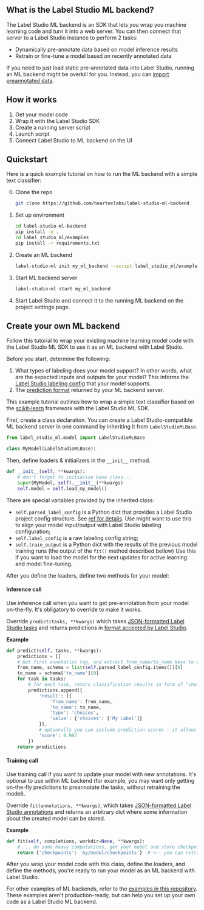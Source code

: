 ## What is the Label Studio ML backend?

The Label Studio ML backend is an SDK that lets you wrap you machine learning code and turn it into a web server.
You can then connect that server to a Label Studio instance to perform 2 tasks:

- Dynamically pre-annotate data based on model inference results
- Retrain or fine-tune a model based on recently annotated data

If you need to just load static pre-annotated data into Label Studio, running an ML backend  might be overkill for you. Instead, you can [import preannotated data](https://labelstud.io/guide/predictions.html).

## How it works

<diagram>

1. Get your model code
2. Wrap it with the Label Studio SDK
3. Create a running server script
4. Launch script
5. Connect Label Studio to ML backend on the UI


## Quickstart

Here is a quick example tutorial on how to run the ML backend with a simple text classifier:

0. Clone the repo
   ```bash
   git clone https://github.com/heartexlabs/label-studio-ml-backend  
   ```
   
1. Set up environment
   ```bash
   cd label-studio-ml-backend
   pip install -e .
   cd label_studio_ml/examples
   pip install -r requirements.txt
   ```
   
2. Create an ML backend
   ```bash
   label-studio-ml init my_ml_backend --script label_studio_ml/examples/simple_text_classifier.py
   ```
   
3. Start ML backend server
   ```bash
   label-studio-ml start my_ml_backend
   ```
   
4. Start Label Studio and connect it to the running ML backend on the project settings page.

## Create your own ML backend

Follow this tutorial to wrap your existing machine learning model code with the Label Studio ML SDK to use it as an ML backend with Label Studio. 

Before you start, determine the following:
1. What types of labeling does your model support? In other words, what are the expected inputs and outputs for your model? This informs the [Label Studio labeling config]() that your model supports.
2. The [prediction format](https://labelstud.io/guide/predictions.html) returned by your ML backend server.

This example tutorial outlines how to wrap a simple text classifier based on the [scikit-learn]() framework with the Label Studio ML SDK.

First, create a class declaration. You can create a Label Studio-compatible ML backend server in one command by inheriting it from `LabelStudioMLBase`. 
```python
from label_studio_ml.model import LabelStudioMLBase

class MyModel(LabelStudioMLBase):
```

Then, define loaders & initializers in the `__init__` method. 

```python
def __init__(self, **kwargs):
    # don't forget to initialize base class...
    super(MyModel, self).__init__(**kwargs)
    self.model = self.load_my_model()
```

There are special variables provided by the inherited class:
- `self.parsed_label_config` is a Python dict that provides a Label Studio project config structure. See [ref for details](). Use might want to use this to align your model input/output with Label Studio labeling configuration;
- `self.label_config` is a raw labeling config string;
- `self.train_output` is a Python dict with the results of the previous model training runs (the output of the `fit()` method described bellow) Use this if you want to load the model for the next updates for active learning and model fine-tuning.

After you define the loaders, define two methods for your model:


#### Inference call

Use inference call when you want to get pre-annotation from your model on-the-fly. It's obligatory to override to make it works.

Override `predict(tasks, **kwargs)` which takes [JSON-formatted Label Studio tasks](doc-link) and returns predictions in [format accepted by Label Studio](doc-link).

**Example**

```python
def predict(self, tasks, **kwargs):
    predictions = []
    # Get first annotation tag, and extract from_name/to_name keys to make predictions
    from_name, schema = list(self.parsed_label_config.items())[0]
    to_name = schema['to_name'][0]
    for task in tasks:
        # for each task, return classification results in form of "choices" pre-annotations
        predictions.append({
            'result': [{
                'from_name': from_name,
                'to_name': to_name,
                'type': 'choices',
                'value': {'choices': ['My Label']}
            }],
            # optionally you can include prediction scores - it allows you to sort out the tasks and do active learning
            'score': 0.987
        })
    return predictions
```


#### Training call
Use training call if you want to update your model with new annotations. It's optional to use within ML backend (for example, you may want only getting on-the-fly predictions to preannotate the tasks, without retraining the model).

Override `fit(annotations, **kwargs)`, which takes [JSON-formatted Label Studio annotations](doc-link) and returns an arbitrary dict where some information about the created model can be stored.

**Example**
```python
def fit(self, completions, workdir=None, **kwargs):
    # ... do some heavy computations, get your model and store checkpoints and resources
    return {'checkpoints': 'my/model/checkpoints'}  # <-- you can retrieve this dict as self.train_output in the consequent calls
```


After you wrap your model code with this class, define the loaders, and define the methods, you're ready to run your model as an ML backend with Label Studio. 

For other examples of ML backends, refer to the [examples in this repository](label_studio_ml/examples). These examples aren't production-ready, but can help you set up your own code as a Label Studio ML backend.